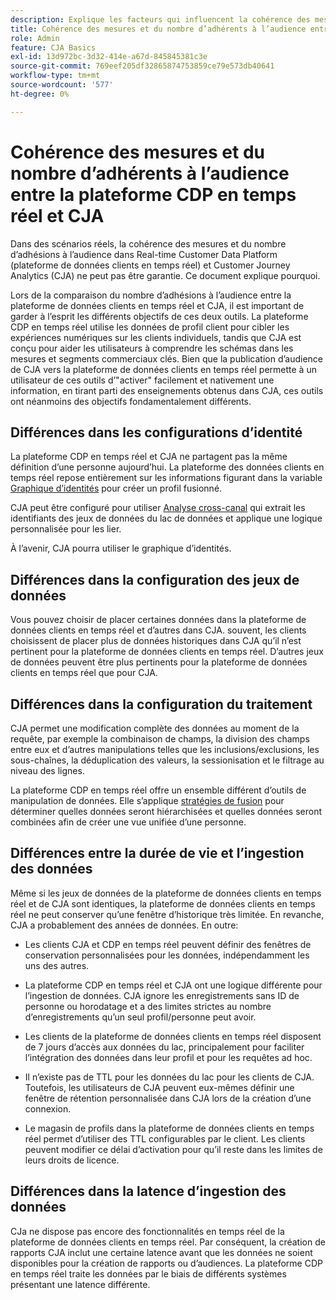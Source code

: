 ```yaml
---
description: Explique les facteurs qui influencent la cohérence des mesures et du nombre d’adhésions à l’audience entre Real-time Customer Data Platform (plateforme de données clients en temps réel) et CJA.
title: Cohérence des mesures et du nombre d’adhérents à l’audience entre la plateforme CDP en temps réel et CJA
role: Admin
feature: CJA Basics
exl-id: 13d972bc-3d32-414e-a67d-845845381c3e
source-git-commit: 769eef205df32865874753859ce79e573db40641
workflow-type: tm+mt
source-wordcount: '577'
ht-degree: 0%

---
```



# Cohérence des mesures et du nombre d’adhérents à l’audience entre la plateforme CDP en temps réel et CJA

Dans des scénarios réels, la cohérence des mesures et du nombre d’adhésions à l’audience dans Real-time Customer Data Platform (plateforme de données clients en temps réel) et Customer Journey Analytics (CJA) ne peut pas être garantie. Ce document explique pourquoi.

Lors de la comparaison du nombre d’adhésions à l’audience entre la plateforme de données clients en temps réel et CJA, il est important de garder à l’esprit les différents objectifs de ces deux outils. La plateforme CDP en temps réel utilise les données de profil client pour cibler les expériences numériques sur les clients individuels, tandis que CJA est conçu pour aider les utilisateurs à comprendre les schémas dans les mesures et segments commerciaux clés. Bien que la publication d’audience de CJA vers la plateforme de données clients en temps réel permette à un utilisateur de ces outils d’&quot;activer&quot; facilement et nativement une information, en tirant parti des enseignements obtenus dans CJA, ces outils ont néanmoins des objectifs fondamentalement différents.

## Différences dans les configurations d’identité

La plateforme CDP en temps réel et CJA ne partagent pas la même définition d’une personne aujourd’hui. La plateforme des données clients en temps réel repose entièrement sur les informations figurant dans la variable [Graphique d’identités](https://experienceleague.adobe.com/docs/platform-learn/tutorials/identities/understanding-identity-and-identity-graphs.html?lang=en) pour créer un profil fusionné.

CJA peut être configuré pour utiliser [Analyse cross-canal](/help/connections/cca/overview.md) qui extrait les identifiants des jeux de données du lac de données et applique une logique personnalisée pour les lier.

À l’avenir, CJA pourra utiliser le graphique d’identités.

## Différences dans la configuration des jeux de données

Vous pouvez choisir de placer certaines données dans la plateforme de données clients en temps réel et d’autres dans CJA. souvent, les clients choisissent de placer plus de données historiques dans CJA qu’il n’est pertinent pour la plateforme de données clients en temps réel. D’autres jeux de données peuvent être plus pertinents pour la plateforme de données clients en temps réel que pour CJA.

## Différences dans la configuration du traitement

CJA permet une modification complète des données au moment de la requête, par exemple la combinaison de champs, la division des champs entre eux et d’autres manipulations telles que les inclusions/exclusions, les sous-chaînes, la déduplication des valeurs, la sessionisation et le filtrage au niveau des lignes.

La plateforme CDP en temps réel offre un ensemble différent d’outils de manipulation de données. Elle s’applique [stratégies de fusion](https://experienceleague.adobe.com/docs/experience-platform/profile/merge-policies/overview.html?lang=en) pour déterminer quelles données seront hiérarchisées et quelles données seront combinées afin de créer une vue unifiée d’une personne.

## Différences entre la durée de vie et l’ingestion des données

Même si les jeux de données de la plateforme de données clients en temps réel et de CJA sont identiques, la plateforme de données clients en temps réel ne peut conserver qu’une fenêtre d’historique très limitée. En revanche, CJA a probablement des années de données. En outre:

* Les clients CJA et CDP en temps réel peuvent définir des fenêtres de conservation personnalisées pour les données, indépendamment les uns des autres.

* La plateforme CDP en temps réel et CJA ont une logique différente pour l’ingestion de données. CJA ignore les enregistrements sans ID de personne ou horodatage et a des limites strictes au nombre d’enregistrements qu’un seul profil/personne peut avoir.

* Les clients de la plateforme de données clients en temps réel disposent de 7 jours d’accès aux données du lac, principalement pour faciliter l’intégration des données dans leur profil et pour les requêtes ad hoc.

* Il n’existe pas de TTL pour les données du lac pour les clients de CJA. Toutefois, les utilisateurs de CJA peuvent eux-mêmes définir une fenêtre de rétention personnalisée dans CJA lors de la création d’une connexion.

* Le magasin de profils dans la plateforme de données clients en temps réel permet d’utiliser des TTL configurables par le client. Les clients peuvent modifier ce délai d’activation pour qu’il reste dans les limites de leurs droits de licence.

## Différences dans la latence d’ingestion des données

CJa ne dispose pas encore des fonctionnalités en temps réel de la plateforme de données clients en temps réel. Par conséquent, la création de rapports CJA inclut une certaine latence avant que les données ne soient disponibles pour la création de rapports ou d’audiences. La plateforme CDP en temps réel traite les données par le biais de différents systèmes présentant une latence différente.
